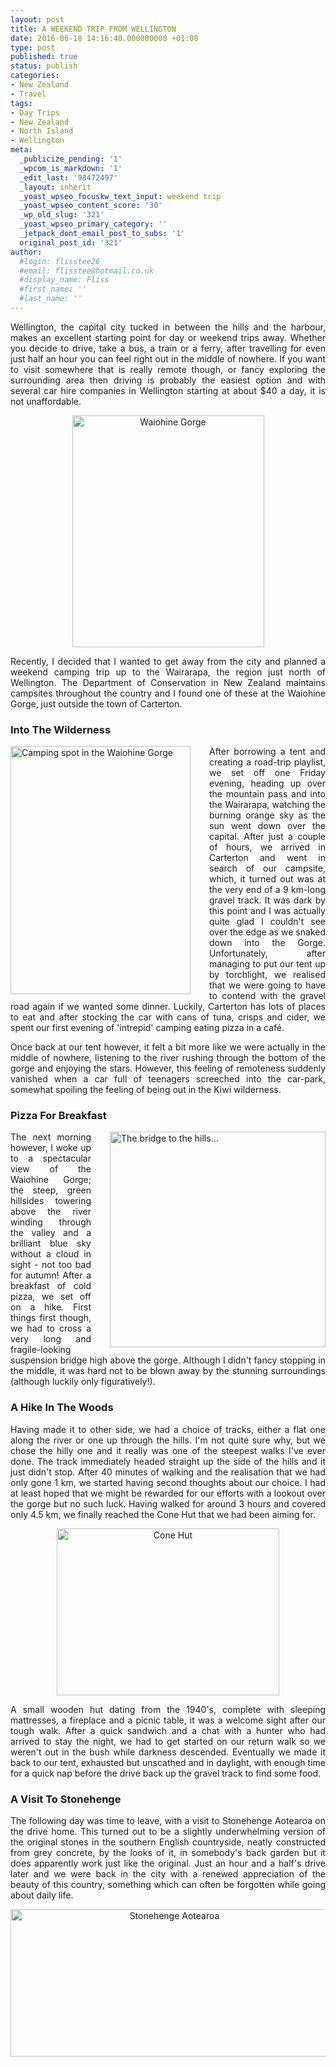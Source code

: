 ```yaml
---
layout: post
title: A WEEKEND TRIP FROM WELLINGTON
date: 2016-06-18 14:16:40.000000000 +01:00
type: post
published: true
status: publish
categories:
- New Zealand
- Travel
tags:
- Day Trips
- New Zealand
- North Island
- Wellington
meta:
  _publicize_pending: '1'
  _wpcom_is_markdown: '1'
  _edit_last: '98472497'
  _layout: inherit
  _yoast_wpseo_focuskw_text_input: weekend trip
  _yoast_wpseo_content_score: '30'
  _wp_old_slug: '321'
  _yoast_wpseo_primary_category: ''
  _jetpack_dont_email_post_to_subs: '1'
  original_post_id: '321'
author:
  #login: flisstee26
  #email: flisstee@hotmail.co.uk
  #display_name: Fliss
  #first_name: ''
  #last_name: ''
---
```

<p class="western" align="JUSTIFY">Wellington, the capital city tucked in between the hills and the harbour, makes an excellent starting point for day or weekend trips away. Whether you decide to drive, take a bus, a train or a ferry, after travelling for even just half an hour you can feel right out in the middle of nowhere. If you want to visit somewhere that is really remote though, or fancy exploring the surrounding area then driving is probably the easiest option and with several car hire companies in Wellington starting at about $40 a day, it is not unaffordable.</p>
<p class="western" align="center"><img class="wp-image-333  aligncenter" src="{{ site.baseurl }}/assets/IMG_7826-2-248x300.jpg" alt="Waiohine Gorge" width="307" height="371" /></p>

<p class="western" align="JUSTIFY">Recently, I decided that I wanted to get away from the city and planned a weekend camping trip up to the Wairarapa, the region just north of Wellington. The Department of Conservation in New Zealand maintains campsites throughout the country and I found one of these at the Waiohine Gorge, just outside the town of Carterton.</p>

<h3 class="western" align="JUSTIFY">Into The Wilderness</h3>
<div style="float:left; padding-right:30px">
<img class="alignleft wp-image-337" src="{{ site.baseurl }}/assets/IMG_7855-2-218x300.jpg" alt="Camping spot in the Waiohine Gorge" width="288" height="397" />
</div>
<p class="western" align="JUSTIFY">After borrowing a tent and creating a road-trip playlist, we set off one Friday evening, heading up over the mountain pass and into the Wairarapa, watching the burning orange sky as the sun went down over the capital. After just a couple of hours, we arrived in Carterton and went in search of our campsite, which, it turned out was at the very end of a 9 km-long gravel track. It was dark by this point and I was actually quite glad I couldn't see over the edge as we snaked down into the Gorge. Unfortunately, after managing to put our tent up by torchlight, we realised that we were going to have to contend with the gravel road again if we wanted some dinner. Luckily, Carterton has lots of places to eat and after stocking the car with cans of tuna, crisps and cider, we spent our first evening of 'intrepid' camping eating pizza in a café.</p>

<p class="western" align="JUSTIFY">Once back at our tent however, it felt a bit more like we were actually in the middle of nowhere, listening to the river rushing through the bottom of the gorge and enjoying the stars. However, this feeling of remoteness suddenly vanished when a car full of teenagers screeched into the car-park, somewhat spoiling the feeling of being out in the Kiwi wilderness.</p>

<h3 class="western" align="JUSTIFY">Pizza For Breakfast</h3>
<div style="float:right; padding-left:30px">
<img class="aligncenter wp-image-335" src="{{ site.baseurl }}/assets/IMG_7874-300x300.jpg" alt="The bridge to the hills..." width="345" height="345" />
</div>
<p class="western" align="JUSTIFY">The next morning however, I woke up to a spectacular view of the Waiohine Gorge; the steep, green hillsides towering above the river winding through the valley and a brilliant blue sky without a cloud in sight - not too bad for autumn! After a breakfast of cold pizza, we set off on a hike. First things first though, we had to cross a very long and fragile-looking suspension bridge high above the gorge. Although I didn't fancy stopping in the middle, it was hard not to be blown away by the stunning surroundings (although luckily only figuratively!).

<h3 class="western" align="JUSTIFY">A Hike In The Woods</h3>
<p class="western" align="JUSTIFY">Having made it to other side, we had a choice of tracks, either a flat one along the river or one up through the hills. I'm not quite sure why, but we chose the hilly one and it really was one of the steepest walks I've ever done. The track immediately headed straight up the side of the hills and it just didn't stop. After 40 minutes of walking and the realisation that we had only gone 1 km, we started having second thoughts about our choice. I had at least hoped that we might be rewarded for our efforts with a lookout over the gorge but no such luck. Having walked for around 3 hours and covered only 4.5 km, we finally reached the Cone Hut that we had been aiming for.</p>

<p class="western" align="center"><img class="aligncenter wp-image-336" src="{{ site.baseurl }}/assets/IMG_7849-2-300x225.jpg" alt="Cone Hut" width="356" height="267" /></p>

<p class="western" align="JUSTIFY">A small wooden hut dating from the 1940's, complete with sleeping mattresses, a fireplace and a picnic table, it was a welcome sight after our tough walk. After a quick sandwich and a chat with a hunter who had arrived to stay the night, we had to get started on our return walk so we weren't out in the bush while darkness descended. Eventually we made it back to our tent, exhausted but unscathed and in daylight, with enough time for a quick nap before the drive back up the gravel track to find some food.</p>

<h3 class="western" align="JUSTIFY">A Visit To Stonehenge</h3>
<p class="western" align="JUSTIFY">The following day was time to leave, with a visit to Stonehenge Aotearoa on the drive home. This turned out to be a slightly underwhelming version of the original stones in the southern English countryside, neatly constructed from grey concrete, by the looks of it, in somebody's back garden but it does apparently work just like the original. Just an hour and a half's drive later and we were back in the city with a renewed appreciation of the beauty of this country, something which can often be forgotten while going about daily life.</p>
<p class="western" align="center"><img class="wp-image-338 aligncenter" src="{{ site.baseurl }}/assets/IMG_7870-2-300x139.jpg" alt="Stonehenge Aotearoa" width="509" height="236" /></p>
